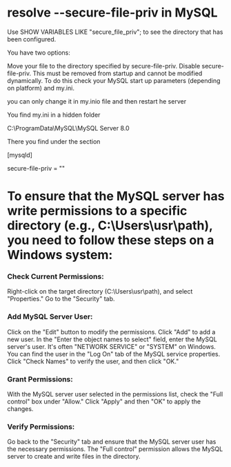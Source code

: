 # resolve --secure-file-priv in MySQL

Use SHOW VARIABLES LIKE "secure_file_priv"; to see the directory that has been configured.

You have two options:

Move your file to the directory specified by secure-file-priv.
Disable secure-file-priv. This must be removed from startup and cannot be modified dynamically. To do this check your MySQL start up parameters (depending on platform) and my.ini.


you can only change it in my.inio file and then restart he server

You find my.ini in a hidden folder

C:\ProgramData\MySQL\MySQL Server 8.0

There you find under the section

[mysqld]

secure-file-priv = ""

# To ensure that the MySQL server has write permissions to a specific directory (e.g., C:\Users\usr\path\), you need to follow these steps on a Windows system:

### Check Current Permissions:

Right-click on the target directory (C:\Users\usr\path\), and select "Properties."
Go to the "Security" tab.

### Add MySQL Server User:

Click on the "Edit" button to modify the permissions.
Click "Add" to add a new user.
In the "Enter the object names to select" field, enter the MySQL server's user. It's often "NETWORK SERVICE" or "SYSTEM" on Windows. You can find the user in the "Log On" tab of the MySQL service properties.
Click "Check Names" to verify the user, and then click "OK."

### Grant Permissions:

With the MySQL server user selected in the permissions list, check the "Full control" box under "Allow."
Click "Apply" and then "OK" to apply the changes.

### Verify Permissions:

Go back to the "Security" tab and ensure that the MySQL server user has the necessary permissions. The "Full control" permission allows the MySQL server to create and write files in the directory.


